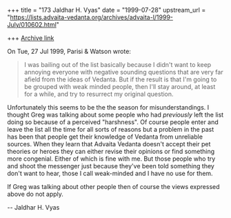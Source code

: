 +++
title = "173 Jaldhar H. Vyas"
date = "1999-07-28"
upstream_url = "https://lists.advaita-vedanta.org/archives/advaita-l/1999-July/010602.html"

+++
[Archive link](https://lists.advaita-vedanta.org/archives/advaita-l/1999-July/010602.html)

On Tue, 27 Jul 1999, Parisi & Watson wrote:

> I was bailing out of the list basically because I didn't want to
> keep annoying everyone with negative sounding questions that are very far
> afield from the ideas of Vedanta. But if the result is that I'm going to be
> grouped with weak minded people, then I'll stay around, at least for a
> while, and try to resurrect my original question.

Unfortunately this seems to be the the season for misunderstandings.  I
thought Greg was talking about some people who had _previously_ left the
list doing so because of a perceived "harshness".  Of course people enter
and leave the list all the time for all sorts of reasons but a problem in
the past has been that people get their knowledge of Vedanta from
unreliable sources.  When they learn that Advaita Vedanta doesn't accept
their pet theories or heroes they can either revise their opinions or find
something more congenial.  Either of which is fine with me.  But those
people who try and shoot the messenger just because they've been told
something they don't want to hear, those I call weak-minded and I have no
use for them.

If Greg was talking about other people then of course the views expressed
above do not apply.

--
Jaldhar H. Vyas <jaldhar at braincells.com>

